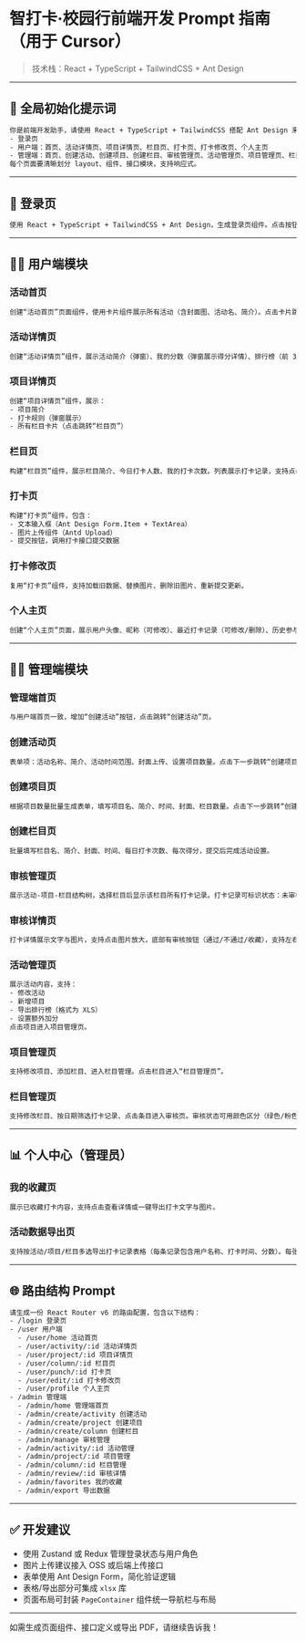 
# 智打卡·校园行前端开发 Prompt 指南（用于 Cursor）

> 技术栈：React + TypeScript + TailwindCSS + Ant Design

---

## 🧭 全局初始化提示词

```txt
你是前端开发助手，请使用 React + TypeScript + TailwindCSS 搭配 Ant Design 来构建一个校园打卡系统的前端（主要面向移动端）。项目结构需要清晰，代码风格简洁，组件模块化。以下是需求文档描述的核心模块，请依次为每个页面生成完整的代码结构，包括页面组件、接口调用逻辑、UI展示与交互说明：
- 登录页
- 用户端：首页、活动详情页、项目详情页、栏目页、打卡页、打卡修改页、个人主页
- 管理端：首页、创建活动、创建项目、创建栏目、审核管理页、活动管理页、项目管理页、栏目管理页、审核详情页、个人中心（收藏与导出）
每个页面要清晰划分 layout、组件、接口模块，支持响应式。
```

---

## 🔐 登录页

```txt
使用 React + TypeScript + TailwindCSS + Ant Design，生成登录页组件。点击按钮模拟统一认证登录，登录成功后根据用户身份（用户或管理员）跳转至对应首页。使用 react-router-dom 处理路由跳转。
```

---

## 🧑‍🎓 用户端模块

### 活动首页

```txt
创建“活动首页”页面组件，使用卡片组件展示所有活动（含封面图、活动名、简介）。点击卡片跳转“活动详情页”。支持搜索与筛选功能。
```

### 活动详情页

```txt
创建“活动详情页”组件，展示活动简介（弹窗）、我的分数（弹窗展示得分详情）、排行榜（前 30 名）。展示各项目卡片并跳转“项目详情页”。
```

### 项目详情页

```txt
创建“项目详情页”组件，展示：
- 项目简介
- 打卡规则（弹窗展示）
- 所有栏目卡片（点击跳转“栏目页”）
```

### 栏目页

```txt
构建“栏目页”组件，展示栏目简介、今日打卡人数、我的打卡次数。列表展示打卡记录，支持点击修改和滑动删除。点击“我要打卡”跳转打卡页。
```

### 打卡页

```txt
构建“打卡页”组件，包含：
- 文本输入框（Ant Design Form.Item + TextArea）
- 图片上传组件（Antd Upload）
- 提交按钮，调用打卡接口提交数据
```

### 打卡修改页

```txt
复用“打卡页”组件，支持加载旧数据、替换图片、删除旧图片、重新提交更新。
```

### 个人主页

```txt
创建“个人主页”页面，展示用户头像、昵称（可修改）、最近打卡记录（可修改/删除）、历史参与活动（跳转活动详情）。
```

---

## 🧑‍💼 管理端模块

### 管理端首页

```txt
与用户端首页一致，增加“创建活动”按钮，点击跳转“创建活动”页。
```

### 创建活动页

```txt
表单项：活动名称、简介、活动时间范围、封面上传、设置项目数量。点击下一步跳转“创建项目”页。
```

### 创建项目页

```txt
根据项目数量批量生成表单，填写项目名、简介、时间、封面、栏目数量。点击下一步跳转“创建栏目”页。
```

### 创建栏目页

```txt
批量填写栏目名、简介、封面、时间、每日打卡次数、每次得分，提交后完成活动设置。
```

### 审核管理页

```txt
展示活动-项目-栏目结构树，选择栏目后显示该栏目所有打卡记录。打卡记录可标识状态：未审核、已通过、未通过、收藏。
```

### 审核详情页

```txt
打卡详情展示文字与图片，支持点击图片放大，底部有审核按钮（通过/不通过/收藏），支持左右滑动切换记录。
```

### 活动管理页

```txt
展示活动内容，支持：
- 修改活动
- 新增项目
- 导出排行榜（格式为 XLS）
- 设置额外加分
点击项目进入项目管理页。
```

### 项目管理页

```txt
支持修改项目、添加栏目、进入栏目管理。点击栏目进入“栏目管理页”。
```

### 栏目管理页

```txt
支持修改栏目、按日期筛选打卡记录、点击条目进入审核页。审核状态可用颜色区分（绿色/粉色/白色）。
```

---

## 📊 个人中心（管理员）

### 我的收藏页

```txt
展示已收藏打卡内容，支持点击查看详情或一键导出打卡文字与图片。
```

### 活动数据导出页

```txt
支持按活动/项目/栏目多选导出打卡记录表格（每条记录包含用户名称、打卡时间、分数）。每张表单对应一个栏目。
```

---

## 🌐 路由结构 Prompt

```txt
请生成一份 React Router v6 的路由配置，包含以下结构：
- /login 登录页
- /user 用户端
  - /user/home 活动首页
  - /user/activity/:id 活动详情页
  - /user/project/:id 项目详情页
  - /user/column/:id 栏目页
  - /user/punch/:id 打卡页
  - /user/edit/:id 打卡修改页
  - /user/profile 个人主页
- /admin 管理端
  - /admin/home 管理端首页
  - /admin/create/activity 创建活动
  - /admin/create/project 创建项目
  - /admin/create/column 创建栏目
  - /admin/manage 审核管理
  - /admin/activity/:id 活动管理
  - /admin/project/:id 项目管理
  - /admin/column/:id 栏目管理
  - /admin/review/:id 审核详情
  - /admin/favorites 我的收藏
  - /admin/export 导出数据
```

---

## ✅ 开发建议

- 使用 Zustand 或 Redux 管理登录状态与用户角色
- 图片上传建议接入 OSS 或后端上传接口
- 表单使用 Ant Design Form，简化验证逻辑
- 表格/导出部分可集成 `xlsx` 库
- 页面布局可封装 `PageContainer` 组件统一导航栏与布局

---

如需生成页面组件、接口定义或导出 PDF，请继续告诉我！
